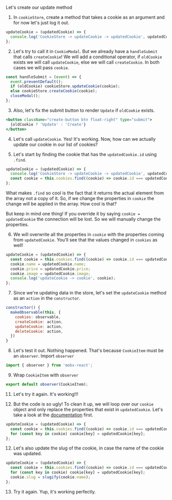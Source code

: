 Let's create our update method

1. In `cookieStore`, create a method that takes a cookie as an argument and for now let's just log it out.

```javascript
updateCookie = (updatedCookie) => {
  console.log('CookieStore -> updateCookie -> updatedCookie', updatedCookie);
};
```

2. Let's try to call it in `CookieModal`. But we already have a `handleSubmit` that calls `createCookie`! We will add a conditional operator, if `oldCookie` exists we will call `updateCookie`, else we will call `createCookie`. In both cases we will pass `cookie`.

```javascript
const handleSubmit = (event) => {
  event.preventDefault();
  if (oldCookie) cookieStore.updateCookie(cookie);
  else cookieStore.createCookie(cookie);
  closeModal();
};
```

3. Also, let's fix the submit button to render `Update` if `oldCookie` exists.

```jsx
<button className="create-button btn float-right" type="submit">
  {oldCookie ? 'Update' : 'Create'}
</button>
```

4. Let's call `updateCookie`. Yes! It's working. Now, how can we actually update our cookie in our list of cookies?

5. Let's start by finding the cookie that has the `updatedCookie.id` using `.find`.

```javascript
updateCookie = (updatedCookie) => {
  console.log('CookieStore -> updateCookie -> updatedCookie', updatedCookie);
  const cookie = this.cookies.find((cookie) => cookie.id === updatedCookie.id);
};
```

What makes `.find` so cool is the fact that it returns the actual element from the array not a copy of it. So, if we change the properties in `cookie` the change will be applied in the array. How cool is that?

But keep in mind one thing! If you override it by saying `cookie = updatedCookie` the connection will be lost. So we will manually change the properties.

6. We will overwrite all the properties in `cookie` with the properties coming from `updatedCookie`. You'll see that the values changed in `cookies` as well!

```javascript
updateCookie = (updatedCookie) => {
  const cookie = this.cookies.find((cookie) => cookie.id === updatedCookie.id);
  cookie.name = updatedCookie.name;
  cookie.price = updatedCookie.price;
  cookie.image = updatedCookie.image;
  console.log('updateCookie -> cookie', cookie);
};
```

7. Since we're updating data in the store, let's set the `updateCookie` method as an `action` in the `constructor`.

```javascript
constructor() {
  makeObservable(this, {
    cookies: observable,
    createCookie: action,
    updateCookie: action,
    deleteCookie: action,
  })
}
```

8. Let's test it out. Nothing happened. That's because `CookieItem` must be an `observer`. Import `observer`

```javascript
import { observer } from 'mobx-react';
```

9. Wrap `CookieItem` with `observer`

```javascript
export default observer(CookieItem);
```

11. Let's try it again. It's working!!!

12. But the code is so ugly! To clean it up, we will loop over our `cookie` object and only replace the properties that exist in `updatedCookie`. Let's take a look at the [documentation](https://developer.mozilla.org/en-US/docs/Web/JavaScript/Reference/Statements/for...in) first.

```javascript
updateCookie = (updatedCookie) => {
  const cookie = this.cookies.find((cookie) => cookie.id === updatedCookie.id);
  for (const key in cookie) cookie[key] = updatedCookie[key];
};
```

12. Let's also update the slug of the cookie, in case the name of the cookie was updated.

```javascript
updateCookie = (updatedCookie) => {
  const cookie = this.cookies.find((cookie) => cookie.id === updatedCookie.id);
  for (const key in cookie) cookie[key] = updatedCookie[key];
  cookie.slug = slugify(cookie.name);
};
```

13. Try it again. Yup, it's working perfectly.
